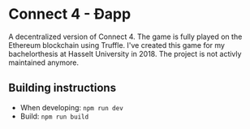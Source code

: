 # Connect 4 - Ðapp
A decentralized version of Connect 4. The game is fully played on the Ethereum blockchain using Truffle. I've created this game for my bachelorthesis at Hasselt University in 2018. The project is not activly maintained anymore.

## Building instructions
- When developing: `npm run dev`
- Build: `npm run build`
